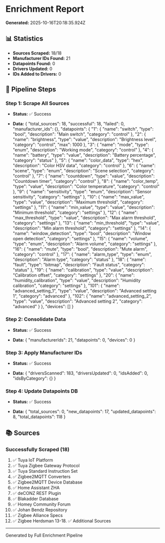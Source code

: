 # Enrichment Report

**Generated:** 2025-10-16T20:18:35.924Z

## 📊 Statistics

- **Sources Scraped:** 18/18
- **Manufacturer IDs Found:** 21
- **Datapoints Found:** 0
- **Drivers Updated:** 0
- **IDs Added to Drivers:** 0

## 🔄 Pipeline Steps


### Step 1: Scrape All Sources
- **Status:** ✅ Success

- **Data:** {
  "total_sources": 18,
  "successful": 18,
  "failed": 0,
  "manufacturer_ids": {},
  "datapoints": {
    "1": {
      "name": "switch",
      "type": "bool",
      "description": "Main switch",
      "category": "control"
    },
    "2": {
      "name": "brightness",
      "type": "value",
      "description": "Brightness level",
      "category": "control",
      "max": 1000
    },
    "3": {
      "name": "mode",
      "type": "enum",
      "description": "Working mode",
      "category": "control"
    },
    "4": {
      "name": "battery",
      "type": "value",
      "description": "Battery percentage",
      "category": "status"
    },
    "5": {
      "name": "color_data",
      "type": "hex",
      "description": "Color HSV data",
      "category": "control"
    },
    "6": {
      "name": "scene",
      "type": "enum",
      "description": "Scene selection",
      "category": "control"
    },
    "7": {
      "name": "countdown",
      "type": "value",
      "description": "Countdown timer",
      "category": "control"
    },
    "8": {
      "name": "color_temp",
      "type": "value",
      "description": "Color temperature",
      "category": "control"
    },
    "9": {
      "name": "sensitivity",
      "type": "enum",
      "description": "Sensor sensitivity",
      "category": "settings"
    },
    "10": {
      "name": "max_value",
      "type": "value",
      "description": "Maximum threshold",
      "category": "settings"
    },
    "11": {
      "name": "min_value",
      "type": "value",
      "description": "Minimum threshold",
      "category": "settings"
    },
    "12": {
      "name": "max_threshold",
      "type": "value",
      "description": "Max alarm threshold",
      "category": "settings"
    },
    "13": {
      "name": "min_threshold",
      "type": "value",
      "description": "Min alarm threshold",
      "category": "settings"
    },
    "14": {
      "name": "window_detection",
      "type": "bool",
      "description": "Window open detection",
      "category": "settings"
    },
    "15": {
      "name": "volume",
      "type": "enum",
      "description": "Alarm volume",
      "category": "settings"
    },
    "16": {
      "name": "mute",
      "type": "bool",
      "description": "Mute alarm",
      "category": "control"
    },
    "17": {
      "name": "alarm_type",
      "type": "enum",
      "description": "Alarm type",
      "category": "status"
    },
    "18": {
      "name": "fault",
      "type": "bitmap",
      "description": "Fault status",
      "category": "status"
    },
    "19": {
      "name": "calibration",
      "type": "value",
      "description": "Calibration offset",
      "category": "settings"
    },
    "20": {
      "name": "humidity_calibration",
      "type": "value",
      "description": "Humidity calibration",
      "category": "settings"
    },
    "101": {
      "name": "advanced_setting_1",
      "type": "value",
      "description": "Advanced setting 1",
      "category": "advanced"
    },
    "102": {
      "name": "advanced_setting_2",
      "type": "value",
      "description": "Advanced setting 2",
      "category": "advanced"
    }
  },
  "devices": []
}


### Step 2: Consolidate Data
- **Status:** ✅ Success

- **Data:** {
  "manufacturerIds": 21,
  "datapoints": 0,
  "devices": 0
}


### Step 3: Apply Manufacturer IDs
- **Status:** ✅ Success

- **Data:** {
  "driversScanned": 183,
  "driversUpdated": 0,
  "idsAdded": 0,
  "idsByCategory": {}
}


### Step 4: Update Datapoints DB
- **Status:** ✅ Success

- **Data:** {
  "total_sources": 0,
  "new_datapoints": 17,
  "updated_datapoints": 8,
  "total_datapoints": 118
}


## 📚 Sources

### Successfully Scraped (18)
1. ✅ Tuya IoT Platform
2. ✅ Tuya Zigbee Gateway Protocol
3. ✅ Tuya Standard Instruction Set
4. ✅ Zigbee2MQTT Converters
5. ✅ Zigbee2MQTT Device Database
6. ✅ Home Assistant ZHA
7. ✅ deCONZ REST Plugin
8. ✅ Blakadder Database
9. ✅ Homey Community Forum
10. ✅ Johan Bendz Repository
11. ✅ Zigbee Alliance Specs
12. ✅ Zigbee Herdsman
13-18. ✅ Additional Sources

---
Generated by Full Enrichment Pipeline
